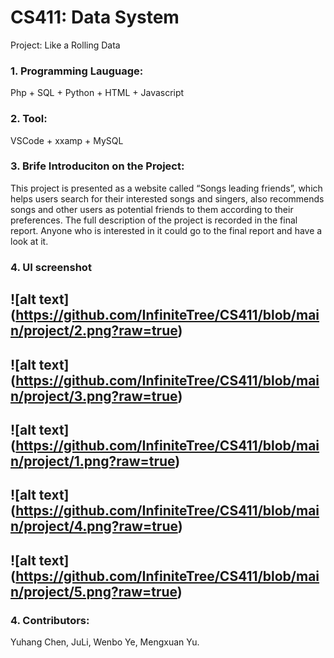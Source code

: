 # CS411: Data System
Project: Like a Rolling Data

### 1. Programming Lauguage: 
Php + SQL + Python + HTML + Javascript
### 2. Tool: 
VSCode + xxamp + MySQL
### 3. Brife Introduciton on the Project:
This project is presented as a website called “Songs leading friends”, which helps users search for their interested songs and singers, also recommends songs and other users as potential friends to them according to their preferences.
The full description of the project is recorded in the final report. Anyone who is interested in it could go to the final report and have a look at it.

### 4. UI screenshot
![alt text] (https://github.com/InfiniteTree/CS411/blob/main/project/2.png?raw=true)
-------------------------------------------------------------------------------------------------------------------

![alt text] (https://github.com/InfiniteTree/CS411/blob/main/project/3.png?raw=true)
-------------------------------------------------------------------------------------------------------------------

![alt text] (https://github.com/InfiniteTree/CS411/blob/main/project/1.png?raw=true)
-------------------------------------------------------------------------------------------------------------------

![alt text] (https://github.com/InfiniteTree/CS411/blob/main/project/4.png?raw=true)
-------------------------------------------------------------------------------------------------------------------

![alt text] (https://github.com/InfiniteTree/CS411/blob/main/project/5.png?raw=true)
-------------------------------------------------------------------------------------------------------------------

### 4. Contributors: 
Yuhang Chen, JuLi, Wenbo Ye, Mengxuan Yu.

